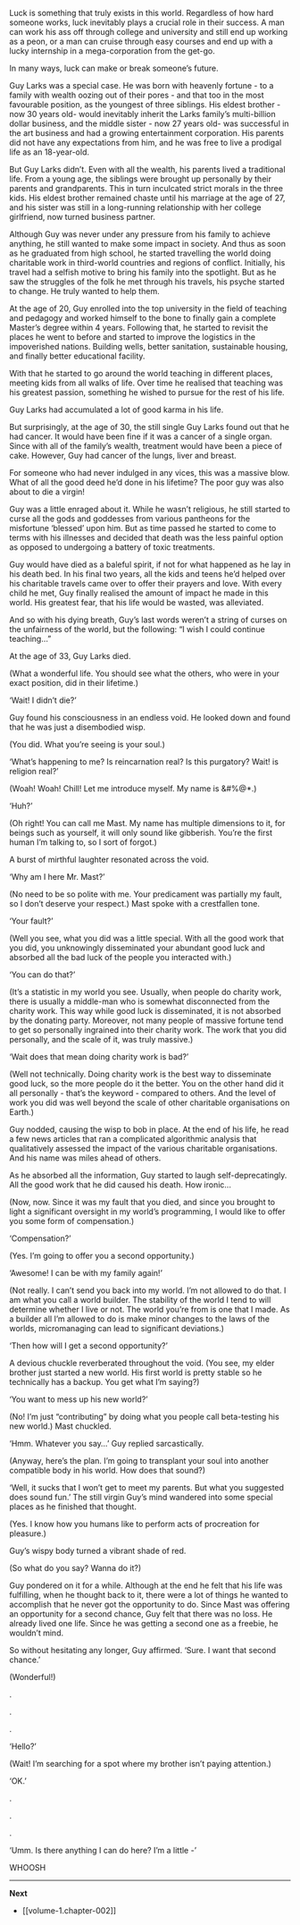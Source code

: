 
Luck is something that truly exists in this world. Regardless of how hard someone works, luck inevitably plays a crucial role in their success. A man can work his ass off through college and university and still end up working as a peon, or a man can cruise through easy courses and end up with a lucky internship in a mega-corporation from the get-go.

In many ways, luck can make or break someone’s future.

Guy Larks was a special case. He was born with heavenly fortune - to a family with wealth oozing out of their pores - and that too in the most favourable position, as the youngest of three siblings. His eldest brother - now 30 years old- would inevitably inherit the Larks family’s multi-billion dollar business, and the middle sister - now 27 years old- was successful in the art business and had a growing entertainment corporation. His parents did not have any expectations from him, and he was free to live a prodigal life as an 18-year-old.

But Guy Larks didn’t. Even with all the wealth, his parents lived a traditional life. From a young age, the siblings were brought up personally by their parents and grandparents. This in turn inculcated strict morals in the three kids. His eldest brother remained chaste until his marriage at the age of 27, and his sister was still in a long-running relationship with her college girlfriend, now turned business partner. 

Although Guy was never under any pressure from his family to achieve anything, he still wanted to make some impact in society. And thus as soon as he graduated from high school, he started travelling the world doing charitable work in third-world countries and regions of conflict. Initially, his travel had a selfish motive to bring his family into the spotlight. But as he saw the struggles of the folk he met through his travels, his psyche started to change. He truly wanted to help them.

At the age of 20, Guy enrolled into the top university in the field of teaching and pedagogy and worked himself to the bone to finally gain a complete Master’s degree within 4 years. Following that, he started to revisit the places he went to before and started to improve the logistics in the impoverished nations. Building wells, better sanitation, sustainable housing, and finally better educational facility.

With that he started to go around the world teaching in different places, meeting kids from all walks of life. Over time he realised that teaching was his greatest passion, something he wished to pursue for the rest of his life.

Guy Larks had accumulated a lot of good karma in his life.

But surprisingly, at the age of 30, the still single Guy Larks found out that he had cancer. It would have been fine if it was a cancer of a single organ. Since with all of the family’s wealth, treatment would have been a piece of cake. However, Guy had cancer of the lungs, liver and breast.

For someone who had never indulged in any vices, this was a massive blow. What of all the good deed he’d done in his lifetime? The poor guy was also about to die a virgin!

Guy was a little enraged about it. While he wasn’t religious, he still started to curse all the gods and goddesses from various pantheons for the misfortune ‘blessed’ upon him. But as time passed he started to come to terms with his illnesses and decided that death was the less painful option as opposed to undergoing a battery of toxic treatments.

Guy would have died as a baleful spirit, if not for what happened as he lay in his death bed. In his final two years, all the kids and teens he’d helped over his charitable travels came over to offer their prayers and love. With every child he met, Guy finally realised the amount of impact he made in this world. His greatest fear, that his life would be wasted, was alleviated.

And so with his dying breath, Guy’s last words weren’t a string of curses on the unfairness of the world, but the following: “I wish I could continue teaching…”

At the age of 33, Guy Larks died.

(What a wonderful life. You should see what the others, who were in your exact position, did in their lifetime.)

‘Wait! I didn’t die?’ 

Guy found his consciousness in an endless void. He looked down and found that he was just a disembodied wisp.

(You did. What you’re seeing is your soul.)

‘What’s happening to me? Is reincarnation real? Is this purgatory? Wait! is religion real?’

(Woah! Woah! Chill! Let me introduce myself. My name is &#%@*.)

‘Huh?’

(Oh right! You can call me Mast. My name has multiple dimensions to it, for beings such as yourself, it will only sound like gibberish. You’re the first human I’m talking to, so I sort of forgot.)

A burst of mirthful laughter resonated across the void.

‘Why am I here Mr. Mast?’

(No need to be so polite with me. Your predicament was partially my fault, so I don’t deserve your respect.) Mast spoke with a crestfallen tone.

‘Your fault?’

(Well you see, what you did was a little special. With all the good work that you did, you unknowingly disseminated your abundant good luck and absorbed all the bad luck of the people you interacted with.)

‘You can do that?’

(It’s a statistic in my world you see. Usually, when people do charity work, there is usually a middle-man who is somewhat disconnected from the charity work. This way while good luck is disseminated, it is not absorbed by the donating party. Moreover, not many people of massive fortune tend to get so personally ingrained into their charity work. The work that you did personally, and the scale of it, was truly massive.)

‘Wait does that mean doing charity work is bad?’

(Well not technically. Doing charity work is the best way to disseminate good luck, so the more people do it the better. You on the other hand did it all personally - that’s the keyword - compared to others. And the level of work you did was well beyond the scale of other charitable organisations on Earth.)

Guy nodded, causing the wisp to bob in place. At the end of his life, he read a few news articles that ran a complicated algorithmic analysis that qualitatively assessed the impact of the various charitable organisations. And his name was miles ahead of others.

As he absorbed all the information, Guy started to laugh self-deprecatingly. All the good work that he did caused his death. How ironic…

(Now, now. Since it was my fault that you died, and since you brought to light a significant oversight in my world’s programming, I would like to offer you some form of compensation.)

‘Compensation?’

(Yes. I’m going to offer you a second opportunity.)

‘Awesome! I can be with my family again!’

(Not really. I can’t send you back into my world. I’m not allowed to do that. I am what you call a world builder. The stability of the world I tend to will determine whether I live or not. The world you’re from is one that I made. As a builder all I’m allowed to do is make minor changes to the laws of the worlds, micromanaging can lead to significant deviations.)

‘Then how will I get a second opportunity?’

A  devious chuckle reverberated throughout the void. (You see, my elder brother just started a new world. His first world is pretty stable so he technically has a backup. You get what I’m saying?)

‘You want to mess up his new world?’

(No! I’m just “contributing” by doing what you people call beta-testing his new world.) Mast chuckled.

‘Hmm. Whatever you say…’ Guy replied sarcastically.

(Anyway, here’s the plan. I’m going to transplant your soul into another compatible body in his world. How does that sound?)

‘Well, it sucks that I won’t get to meet my parents. But what you suggested does sound fun.’ The still virgin Guy’s mind wandered into some special places as he finished that thought.

(Yes. I know how you humans like to perform acts of procreation for pleasure.)

Guy’s wispy body turned a vibrant shade of red.

(So what do you say? Wanna do it?)

Guy pondered on it for a while. Although at the end he felt that his life was fulfilling, when he thought back to it, there were a lot of things he wanted to accomplish that he never got the opportunity to do. Since Mast was offering an opportunity for a second chance, Guy felt that there was no loss. He already lived one life. Since he was getting a second one as a freebie, he wouldn’t mind. 

So without hesitating any longer, Guy affirmed. ‘Sure. I want that second chance.’

(Wonderful!)

.

.

.

‘Hello?’

(Wait! I’m searching for a spot where my brother isn’t paying attention.)

‘OK.’

.

.

.

‘Umm. Is there anything I can do here? I’m a little -’

WHOOSH

____

**Next**
* [[volume-1.chapter-002]]

